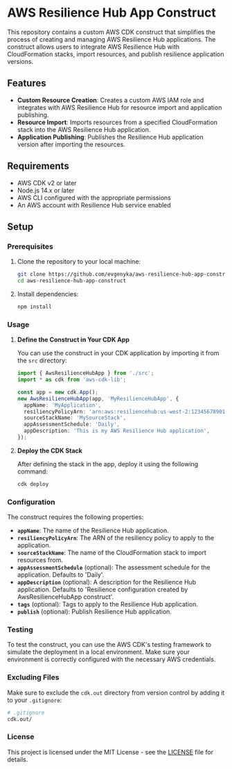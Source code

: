 
# AWS Resilience Hub App Construct

This repository contains a custom AWS CDK construct that simplifies the process of creating and managing AWS Resilience Hub applications. The construct allows users to integrate AWS Resilience Hub with CloudFormation stacks, import resources, and publish resilience application versions.

## Features

- **Custom Resource Creation**: Creates a custom AWS IAM role and integrates with AWS Resilience Hub for resource import and application publishing.
- **Resource Import**: Imports resources from a specified CloudFormation stack into the AWS Resilience Hub application.
- **Application Publishing**: Publishes the Resilience Hub application version after importing the resources.

## Requirements

- AWS CDK v2 or later
- Node.js 14.x or later
- AWS CLI configured with the appropriate permissions
- An AWS account with Resilience Hub service enabled

## Setup

### Prerequisites

1. Clone the repository to your local machine:

   ```bash
   git clone https://github.com/evgenyka/aws-resilience-hub-app-construct.git
   cd aws-resilience-hub-app-construct
   ```

2. Install dependencies:

   ```bash
   npm install
   ```

### Usage

1. **Define the Construct in Your CDK App**

   You can use the construct in your CDK application by importing it from the `src` directory:

   ```typescript
   import { AwsResilienceHubApp } from './src';
   import * as cdk from 'aws-cdk-lib';

   const app = new cdk.App();
   new AwsResilienceHubApp(app, 'MyResilienceHubApp', {
     appName: 'MyApplication',
     resiliencyPolicyArn: 'arn:aws:resiliencehub:us-west-2:123456789012:resiliency-policy/my-resiliency-policy',
     sourceStackName: 'MySourceStack',
     appAssessmentSchedule: 'Daily',
     appDescription: 'This is my AWS Resilience Hub application',
   });
   ```

2. **Deploy the CDK Stack**

   After defining the stack in the app, deploy it using the following command:

   ```bash
   cdk deploy
   ```

### Configuration

The construct requires the following properties:

- **`appName`**: The name of the Resilience Hub application.
- **`resiliencyPolicyArn`**: The ARN of the resiliency policy to apply to the application.
- **`sourceStackName`**: The name of the CloudFormation stack to import resources from.
- **`appAssessmentSchedule`** (optional): The assessment schedule for the application. Defaults to 'Daily'.
- **`appDescription`** (optional): A description for the Resilience Hub application. Defaults to 'Resilience configuration created by AwsResilienceHubApp construct'.
- **`tags`** (optional): Tags to apply to the Resilience Hub application.
- **`publish`** (optional): Publish Resilience Hub application.

### Testing

To test the construct, you can use the AWS CDK's testing framework to simulate the deployment in a local environment. Make sure your environment is correctly configured with the necessary AWS credentials.

### Excluding Files

Make sure to exclude the `cdk.out` directory from version control by adding it to your `.gitignore`:

```bash
# .gitignore
cdk.out/
```

### License

This project is licensed under the MIT License - see the [LICENSE](LICENSE) file for details.
